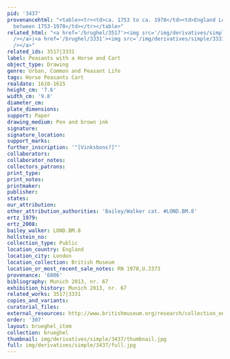 ```yaml
---
pid: '3437'
provenancehtml: "<table><tr><td>ca. 1753 to ca. 1978</td><td>England London</td><td>Acquired
  between 1753-1978</td></tr></table>"
related_html: "<a href='/brughel/3517'><img src='/img/derivatives/simple/3517/thumbnail.jpg'
  /></a>|<a href='/brughel/3331'><img src='/img/derivatives/simple/3331/thumbnail.jpg'
  /></a>"
related_ids: 3517|3331
label: Peasants with a Horse and Cart
object_type: Drawing
genre: Urban, Common and Peasant Life
tags: Horse Peasants Cart
realdate: 1610-1615
height_cm: '7.6'
width_cm: '9.8'
diameter_cm:
plate_dimensions:
support: Paper
drawing_medium: Pen and brown ink
signature:
signature_location:
support_marks:
further_inscription: '"[Vinksbons?]"'
collaborators:
collaborator_notes:
collectors_patrons:
print_type:
print_notes:
printmaker:
publisher:
states:
our_attribution:
other_attribution_authorities: 'Bailey/Walker cat. #LOND.BM.8'
ertz_1979:
ertz_2008:
bailey_walker: LOND.BM.8
hollstein_no:
collection_type: Public
location_country: England
location_city: London
location_collection: British Museum
location_or_most_recent_sale_notes: RN 1978,U.3373
provenance: '6806'
bibliography: Munich 2013, nr. 67
exhibition_history: Munich 2013, nr. 67
related_works: 3517|3331
copies_and_variants:
curatorial_files:
external_resources: http://www.britishmuseum.org/research/collection_online/collection_object_details.aspx?objectId=712291&partId=1&searchText=1978%2CU.3373&page=1
order: '307'
layout: brueghel_item
collection: brueghel
thumbnail: img/derivatives/simple/3437/thumbnail.jpg
full: img/derivatives/simple/3437/full.jpg
---
```


